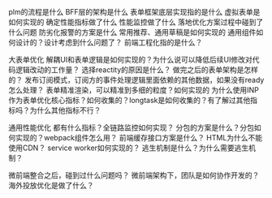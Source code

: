 plm的流程是什么
BFF层的架构是什么
表单框架底层实现指的是什么
虚拟表单是如何实现的
确定性能指标做了什么
性能监控做了什么
落地优化方案过程中碰到了什么问题
防劣化报警的方案是什么
常用推荐、通用草稿是如何实现的
通用组件如何设计的？设计考虑到什么问题了？
前端工程化指的是什么？

大表单优化
解耦UI和表单逻辑是如何实现的？为什么说可以降低后续UI修改对代码逻辑改动的工作量？
选择reactity的原因是什么？
做完之后的表单架构是怎样的？
发布订阅模式，订阅方的事件处理逻辑里面依赖的其他数据，如果没有ready怎么处理？
表单精准渲染，可以精准到多细的粒度？如何实现的
为什么使用INP作为表单优化核心指标？如何收集的？longtask是如何收集的？有了解过其他指标吗？为什么其他指标不行？

通用性能优化
都有什么指标？全链路监控如何实现？
分包的方案是什么？分包如何实现的？webpack组件怎么用？
前端缓存接口方案是什么？
HTML为什么不能使用CDN？
service worker如何实现的？
逃生机制是什么？为什么需要逃生机制？

微前端整合之后，碰到过什么问题吗？
微前端架构下，团队是如何协作开发的？
海外投放优化是做了什么？

